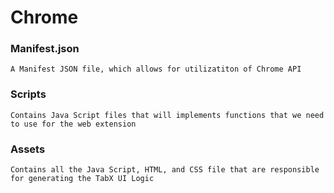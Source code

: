 # Chrome
### Manifest.json
    A Manifest JSON file, which allows for utilizatiton of Chrome API 
### Scripts
    Contains Java Script files that will implements functions that we need
    to use for the web extension
### Assets
    Contains all the Java Script, HTML, and CSS file that are responsible for generating the TabX UI Logic
     
